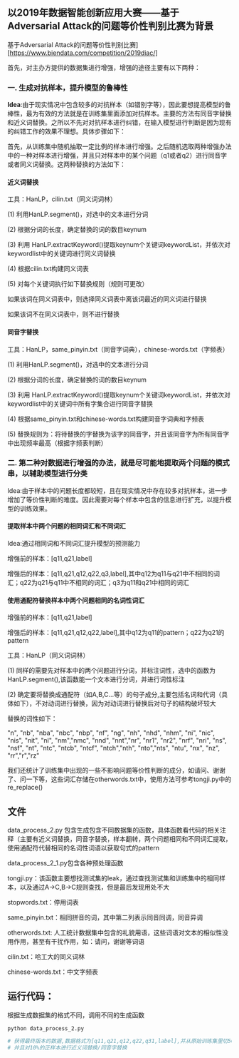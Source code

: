 ## 以2019年数据智能创新应用大赛——基于Adversarial Attack的问题等价性判别比赛为背景

基于Adversarial Attack的问题等价性判别比赛][https://www.biendata.com/competition/2019diac/]

首先，对主办方提供的数据集进行增强，增强的途径主要有以下两种：

### 一. 生成对抗样本，提升模型的鲁棒性  

**Idea**:由于现实情况中包含较多的对抗样本（如错别字等），因此要想提高模型的鲁棒性，最为有效的方法就是在训练集里面添加对抗样本。主要的方法有同音字替换和近义词替换。之所以不先对对抗样本进行纠错，在输入模型进行判断是因为现有的纠错工作的效果不理想。具体步骤如下：

 首先，从训练集中随机抽取一定比例的样本进行增强。之后随机选取两种增强办法中的一种对样本进行增强，并且只对样本中的某个问题（q1或者q2）进行同音字或者同义词替换。这两种替换的方法如下：  

#### 近义词替换

工具：HanLP，cilin.txt（同义词词林）

(1) 利用HanLP.segment()，对选中的文本进行分词

(2) 根据分词的长度，确定替换的词的数目keynum

(3) 利用 HanLP.extractKeyword()提取keynum个关键词keywordList，并依次对keywordlist中的关键词进行同义词替换

(4) 根据cilin.txt构建同义词表

(5) 对每个关键词执行如下替换规则（规则可更改）

如果该词在同义词表中，则选择同义词表中离该词最近的同义词进行替换

如果该词不在同义词表中，则不进行替换

#### 同音字替换

工具：HanLP，same_pinyin.txt（同音字词典），chinese-words.txt（字频表）

(1) 利用HanLP.segment()，对选中的文本进行分词

(2) 根据分词的长度，确定替换的词的数目keynum

(3) 利用 HanLP.extractKeyword()提取keynum个关键词keywordList，并依次对keywordlist中的关键词中所有字集合进行同音字替换

(4) 根据same_pinyin.txt和chinese-words.txt构建同音字词典和字频表

(5) 替换规则为：将待替换的字替换为该字的同音字，并且该同音字为所有同音字中出现频率最高（根据字频表判断）

### 二. 第二种对数据进行增强的办法，就是尽可能地提取两个问题的模式串，以辅助模型进行分类

Idea:由于样本中的问题长度都较短，且在现实情况中存在较多对抗样本，进一步增加了等价性判断的难度。因此需要对每个样本中包含的信息进行扩充，以提升模型的训练效果。

#### 提取样本中两个问题的相同词汇和不同词汇

Idea:通过相同词和不同词汇提升模型的预测能力

增强前的样本：[q11,q21,label]

增强后的样本：[q11,q21,q12,q22,q3,label],其中q12为q11与q21中不相同的词汇；q22为q21与q11中不相同的词汇；q3为q11和q21中相同的词汇

#### 使用通配符替换样本中两个问题相同的名词性词汇

增强前的样本：[q11,q21,label]

增强后的样本：[q11,q21,q12,q22,label],其中q12为q11的pattern；q22为q21的pattern

工具：HanLP（同义词词林）

(1) 同样的需要先对样本中的两个问题进行分词，并标注词性，选中的函数为HanLP.segment(),该函数能一个文本进行分词，并进行词性标注

(2) 确定要将替换成通配符（如A,B,C…等）的句子成分,主要包括名词和代词（具体如下），不对动词进行替换，因为对动词进行替换后对句子的结构破坏较大

替换的词性如下：

"n", "nb", "nba", "nbc", "nbp", "nf", "ng", "nh", "nhd", "nhm", "ni", "nic", "nis", "nit", "nl", "nm","nmc", "nnd", "nnt","nr", "nr1", "nr2", "nrf", "nri", "ns", "nsf", "nt", "ntc", "ntcb", "ntcf", "ntch","nth", "nto","nts", "ntu", "nx", "nz", "rr","r","rz"



我们还统计了训练集中出现的一些不影响问题等价性判断的成分，如请问、谢谢了、问一下等，这些词汇存储在otherwords.txt中，使用方法可参考tongji.py中的re_replace()

## 文件

data_process_2.py 包含生成包含不同数据集的函数，具体函数看代码的相关注释（主要有近义词替换，同音字替换，样本翻转，两个问题相同和不同词汇提取，使用通配符代替相同的名词性词语以获取句式的pattern

data_process_2_1.py包含各种预处理函数

tongji.py：该函数主要想找测试集的leak，通过查找测试集和训练集中的相同样本，以及通过A->C,B->C规则查找，但是最后发现用处不大

stopwords.txt：停用词表

same_pinyin.txt：相同拼音的词，其中第二列表示同音同调，同音异调

otherwords.txt: 人工统计数据集中包含的礼貌用语，这些词语对文本的相似性没用作用，甚至有干扰作用，如：请问，谢谢等词语

cilin.txt：哈工大的同义词林

chinese-words.txt：中文字频表

## 运行代码：

根据生成数据集的格式不同，调用不同的生成函数

```shell
python data_process_2.py
```

```python
# 获得最终版本的数据,数据格式为[q11,q21,q12,q22,q31,label],并从原始训练集里切5000条数据作为测试集数据增强加到了10000条q12:q1中与q2不同的词汇q22:q2中与q1不同的词汇q31:q1与q2相同的词汇。
# 并且对10%的正样本进行近义词替换/同音字替换
```

